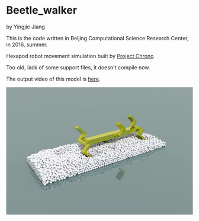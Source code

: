 # Beetle_walker
by Yingjie Jiang

This is the code written in Beijing Computational Science Research Center, in 2016, summer.

Hexapod robot movement simulation built by [Project Chrono](https://projectchrono.org/)

Too old, lack of some support files, it doesn't compile now.

The output video of this model is [here](https://www.youtube.com/watch?v=T9bmdeVxQnY).

![capture](./capture.PNG)
